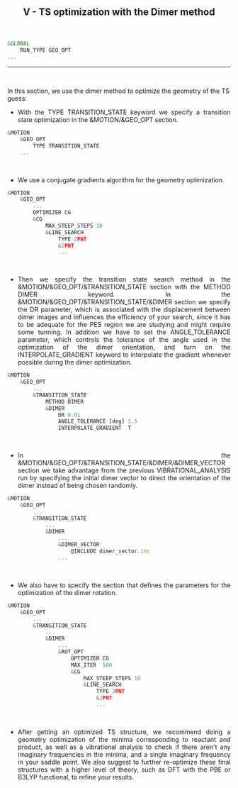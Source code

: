<br>
<h2><p align="center"><b> V - TS optimization with the Dimer method </b></p></h2>

<br/>

```js
&GLOBAL
    RUN_TYPE GEO_OPT
...
```

---

<br/>
 
In this section, we use the dimer method to optimize the geometry of the TS guess:

- <p align="justify">With the TYPE TRANSITION_STATE keyword we specify a transition state optimization in the &MOTION/&GEO_OPT section.</p>

```js
&MOTION
    &GEO_OPT
        TYPE TRANSITION_STATE
    ...
```

<br/>
 
- <p align="justify">We use a conjugate gradients algorithm for the geometry optimization.</p>

```js
&MOTION
    &GEO_OPT
        ...
        OPTIMIZER CG
        &CG
            MAX_STEEP_STEPS 10
            &LINE_SEARCH
                TYPE 2PNT
                &2PNT
                ...
```

<br/>
 
- <p align="justify">Then we specify the transition state search method in the &MOTION/&GEO_OPT/&TRANSITION_STATE section with the METHOD DIMER keyword. In the &MOTION/&GEO_OPT/&TRANSITION_STATE/&DIMER section we specify the DR parameter, which is associated with the displacement between dimer images and influences the efficiency of your search, since it has to be adequate for the PES region we are studying and might require some tunning. In addition we have to set the ANGLE_TOLERANCE parameter, which controls the tolerance of the angle used in the optimization of the dimer orientation, and turn on the INTERPOLATE_GRADIENT keyword to interpolate the gradient whenever possible during the dimer optimization.</p>

```js
&MOTION
    &GEO_OPT
        ...
        &TRANSITION_STATE
            METHOD DIMER
            &DIMER
                DR 0.01
                ANGLE_TOLERANCE [deg] 1.5
                INTERPOLATE_GRADIENT  T
```

<br/>
 
- <p align="justify">In the &MOTION/&GEO_OPT/&TRANSITION_STATE/&DIMER/&DIMER_VECTOR section we take advantage from the previous VIBRATIONAL_ANALYSIS run by specifying the initial dimer vector to direct the orientation of the dimer instead of being chosen randomly.</p>



```js
&MOTION
    &GEO_OPT
        ...
        &TRANSITION_STATE
            ...
            &DIMER
                ...
                &DIMER_VECTOR
                    @INCLUDE dimer_vector.inc
                ...
```

<br/>
 
- <p align="justify">We also have to specify the section that defines the parameters for the optimization of the dimer rotation. </p>

```js
&MOTION
    &GEO_OPT
        ...
        &TRANSITION_STATE
            ...
            &DIMER
                ...
                &ROT_OPT
                    OPTIMIZER CG
                    MAX_ITER  500
                    &CG
                        MAX_STEEP_STEPS 10
                        &LINE_SEARCH
                            TYPE 2PNT
                            &2PNT
                            ...
```

<br/>

- <p align="justify">After getting an optimized TS structure, we recommend doing a geometry optimization of the minima corresponding to reactant and product, as well as a vibrational analysis to check if there aren't any imaginary frequencies in the minima, and a single imaginary frequency in your saddle point. We also suggest to further re-optimize these final structures with a higher level of theory, such as DFT with the PBE or B3LYP functional, to refine your results.</p>

